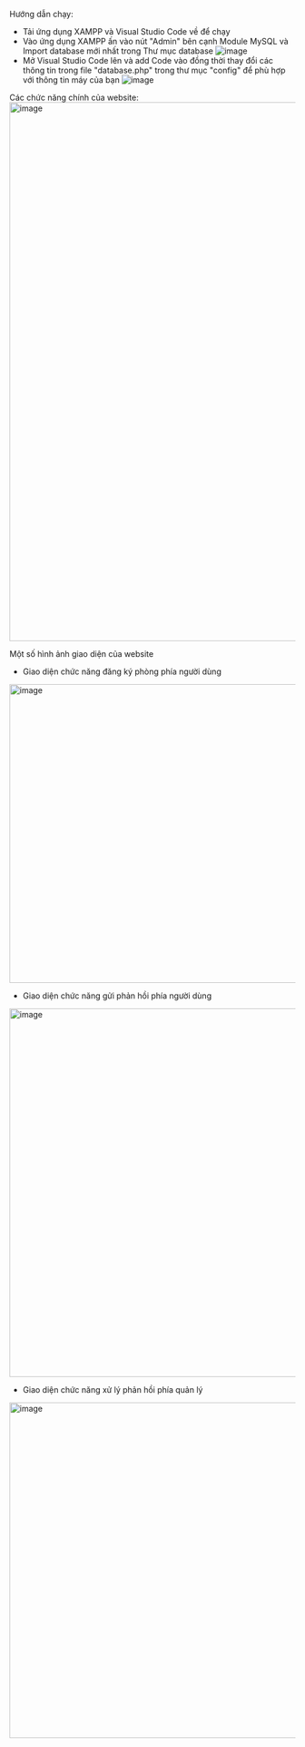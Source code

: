 Hướng dẫn chạy:
- Tải ứng dụng XAMPP và Visual Studio Code về để chạy
- Vào ứng dụng XAMPP ấn vào nút "Admin" bên cạnh Module MySQL và Import database mới nhất trong Thư mục database
![image](https://github.com/user-attachments/assets/44e8400a-a0a4-4909-80f4-4e6f0af0ea21)
- Mở Visual Studio Code lên và add Code vào đồng thời thay đổi các thông tin trong file "database.php" trong thư mục "config" để phù hợp với thông tin máy của bạn
![image](https://github.com/user-attachments/assets/493640c4-e220-4454-ab84-df0f8a4841b3)

Các chức năng chính của website:
<img width="900" height="949" alt="image" src="https://github.com/user-attachments/assets/64b88db5-3d9f-461b-93fe-9a7d9dbf7639" />

Một số hình ảnh giao diện của website
- Giao diện chức năng đăng ký phòng phía người dùng

<img width="974" height="526" alt="image" src="https://github.com/user-attachments/assets/79107bb2-a994-4b24-adb2-970253edf104" />

- Giao diện chức năng gửi phản hồi phía người dùng

<img width="974" height="649" alt="image" src="https://github.com/user-attachments/assets/6b16a282-b0f0-453b-8831-ac1b00aaa410" />

- Giao diện chức năng xử lý phản hồi phía quản lý

<img width="974" height="591" alt="image" src="https://github.com/user-attachments/assets/c5deda14-3063-4362-9688-1d0fc81881af" />


